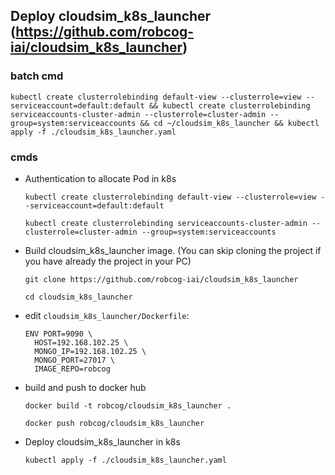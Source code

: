 ## Deploy cloudsim_k8s_launcher (https://github.com/robcog-iai/cloudsim_k8s_launcher)

### batch cmd

`kubectl create clusterrolebinding default-view --clusterrole=view --serviceaccount=default:default && kubectl create clusterrolebinding serviceaccounts-cluster-admin --clusterrole=cluster-admin --group=system:serviceaccounts && cd ~/cloudsim_k8s_launcher && kubectl apply -f ./cloudsim_k8s_launcher.yaml`

### cmds


* Authentication to allocate Pod in k8s

  `kubectl create clusterrolebinding default-view --clusterrole=view --serviceaccount=default:default`
  
  `kubectl create clusterrolebinding serviceaccounts-cluster-admin --clusterrole=cluster-admin --group=system:serviceaccounts`
  
* Build cloudsim_k8s_launcher image. (You can skip cloning the project if you have already the project in your PC)

  `git clone https://github.com/robcog-iai/cloudsim_k8s_launcher`
  
  `cd cloudsim_k8s_launcher`
  
* edit `cloudsim_k8s_launcher/Dockerfile`:
  
  ```
  ENV PORT=9090 \                  
    HOST=192.168.102.25 \
    MONGO_IP=192.168.102.25 \
    MONGO_PORT=27017 \
    IMAGE_REPO=robcog
  ```

* build and push to docker hub
  
  `docker build -t robcog/cloudsim_k8s_launcher .`
  
  `docker push robcog/cloudsim_k8s_launcher`
  
* Deploy cloudsim_k8s_launcher in k8s

  `kubectl apply -f ./cloudsim_k8s_launcher.yaml`

